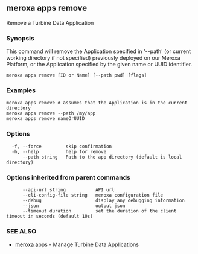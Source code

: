 ## meroxa apps remove

Remove a Turbine Data Application

### Synopsis

This command will remove the Application specified in '--path'
(or current working directory if not specified) previously deployed on our Meroxa Platform,
or the Application specified by the given name or UUID identifier.

```
meroxa apps remove [ID or Name] [--path pwd] [flags]
```

### Examples

```
meroxa apps remove # assumes that the Application is in the current directory
meroxa apps remove --path /my/app
meroxa apps remove nameOrUUID
```

### Options

```
  -f, --force         skip confirmation
  -h, --help          help for remove
      --path string   Path to the app directory (default is local directory)
```

### Options inherited from parent commands

```
      --api-url string           API url
      --cli-config-file string   meroxa configuration file
      --debug                    display any debugging information
      --json                     output json
      --timeout duration         set the duration of the client timeout in seconds (default 10s)
```

### SEE ALSO

* [meroxa apps](meroxa_apps.md)	 - Manage Turbine Data Applications

